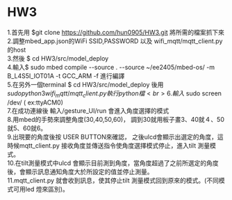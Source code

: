 HW3
===
1.首先用 $git clone https://github.com/hun0905/HW3.git    將所需的檔案抓下來<br> 
2.調整mbed_app.json的WiFi SSID,PASSWORD 以及 wifi_mqtt/mqtt_client.py的host<br> 
3.然後 $ cd HW3/src/model_deploy<br> 
4.輸入$ sudo mbed compile --source . --source ~/ee2405/mbed-os/ -m B_L4S5I_IOT01A -t GCC_ARM -f 進行編譯<br> 
5.在另外一個terminal $ cd HW3/src/model_deploy  後用 $sudo python3 wifi_mqtt/mqtt_client.py 執行   python 檔<br> 
6.輸入$ sudo screen /dev/<devicename> (<devicename> ex:ttyACM0)<br> 
7.在成功連線後 輸入/gesture_UI/run 會進入角度選擇的模式<br> 
8.用mbed的手勢來調整角度(30,40,50,60)， 調到30就用板子畫3、40就４、50就5、60就6。<br> 
9.出現要的角度後按 USER BUTTON來確認， 之後ulcd會顯示出選定的角度，這時候mqtt_client.py 接收角度並傳送指令使角度選擇模式停止，進入tilt 測量模式。<br> 
10.在tilt測量模式中ulcd 會顯示目前測到角度，當角度超過了之前所選定的角度後，會顯示訊息通知角度大於所設定的值並停止測量。<br> 
11.mqtt_client.py 就會收到訊息，使其停止tilt 測量模式回到原來的模式。(不同模式可用led 燈來區別)。<br> 
  
  
